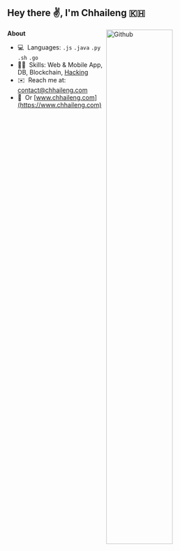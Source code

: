 ## Hey there ✌️, I'm Chhaileng 🇰🇭

<a href="https://github.com/chhaileng"><img width="55%" align="right" alt="Github" src="https://raw.githubusercontent.com/onimur/.github/master/.resources/git-header.svg" /></a>

**About**

- 💻 ​ ​Languages: `.js` `.java` `.py` `.sh` `.go`
- 👨‍💻 ​ ​Skills: Web & Mobile App, DB, Blockchain, [Hacking](http://www.hackthebox.eu/badge/image/16311)
- ✉️ ​ ​Reach me at: contact@chhaileng.com
- 🔗  ​ ​Or [www.chhaileng.com](https://www.chhaileng.com)


